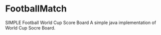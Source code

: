 # FootballMatch
SIMPLE Football World Cup Score Board
A simple java implementation of World Cup Socre Board.

